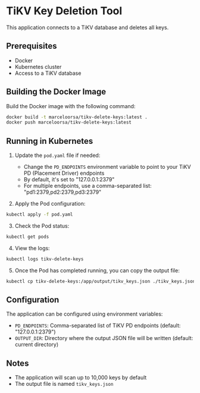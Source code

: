 # TiKV Key Deletion Tool

This application connects to a TiKV database and deletes all keys.

## Prerequisites

- Docker
- Kubernetes cluster
- Access to a TiKV database

## Building the Docker Image

Build the Docker image with the following command:

```bash
docker build -t marceloorsa/tikv-delete-keys:latest .
docker push marceloorsa/tikv-delete-keys:latest
```

## Running in Kubernetes

1. Update the `pod.yaml` file if needed:
   - Change the `PD_ENDPOINTS` environment variable to point to your TiKV PD (Placement Driver) endpoints
   - By default, it's set to "127.0.0.1:2379"
   - For multiple endpoints, use a comma-separated list: "pd1:2379,pd2:2379,pd3:2379"

2. Apply the Pod configuration:

```bash
kubectl apply -f pod.yaml
```

3. Check the Pod status:

```bash
kubectl get pods
```

4. View the logs:

```bash
kubectl logs tikv-delete-keys
```

5. Once the Pod has completed running, you can copy the output file:

```bash
kubectl cp tikv-delete-keys:/app/output/tikv_keys.json ./tikv_keys.json
```

## Configuration

The application can be configured using environment variables:

- `PD_ENDPOINTS`: Comma-separated list of TiKV PD endpoints (default: "127.0.0.1:2379")
- `OUTPUT_DIR`: Directory where the output JSON file will be written (default: current directory)

## Notes

- The application will scan up to 10,000 keys by default
- The output file is named `tikv_keys.json`
